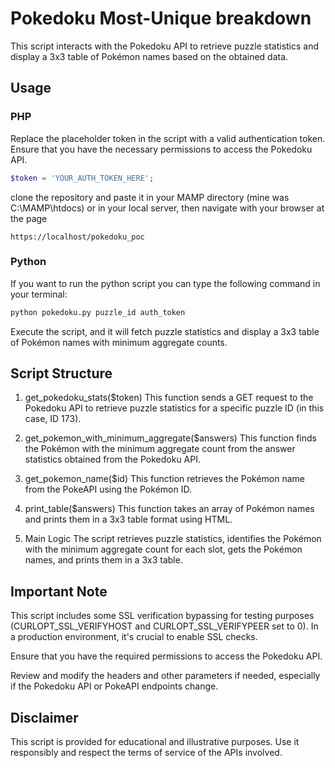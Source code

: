 # Pokedoku Most-Unique breakdown

This script interacts with the Pokedoku API to retrieve puzzle statistics and display a 3x3 table of Pokémon names based on the obtained data.

## Usage

### PHP

Replace the placeholder token in the script with a valid authentication token. Ensure that you have the necessary permissions to access the Pokedoku API.

```php
$token = 'YOUR_AUTH_TOKEN_HERE';
```

clone the repository and paste it in your MAMP directory (mine was C:\MAMP\htdocs) or in your local server, then navigate with your browser at the page

```
https://localhost/pokedoku_poc
```

### Python

If you want to run the python script you can type the following command in your terminal:

```python
python pokedoku.py puzzle_id auth_token
```

Execute the script, and it will fetch puzzle statistics and display a 3x3 table of Pokémon names with minimum aggregate counts.

## Script Structure

1. get_pokedoku_stats($token)
This function sends a GET request to the Pokedoku API to retrieve puzzle statistics for a specific puzzle ID (in this case, ID 173).

2. get_pokemon_with_minimum_aggregate($answers)
This function finds the Pokémon with the minimum aggregate count from the answer statistics obtained from the Pokedoku API.

3. get_pokemon_name($id)
This function retrieves the Pokémon name from the PokeAPI using the Pokémon ID.

4. print_table($answers)
This function takes an array of Pokémon names and prints them in a 3x3 table format using HTML.

5. Main Logic
The script retrieves puzzle statistics, identifies the Pokémon with the minimum aggregate count for each slot, gets the Pokémon names, and prints them in a 3x3 table.

## Important Note
This script includes some SSL verification bypassing for testing purposes (CURLOPT_SSL_VERIFYHOST and CURLOPT_SSL_VERIFYPEER set to 0). In a production environment, it's crucial to enable SSL checks.

Ensure that you have the required permissions to access the Pokedoku API.

Review and modify the headers and other parameters if needed, especially if the Pokedoku API or PokeAPI endpoints change.

## Disclaimer

This script is provided for educational and illustrative purposes. Use it responsibly and respect the terms of service of the APIs involved.




